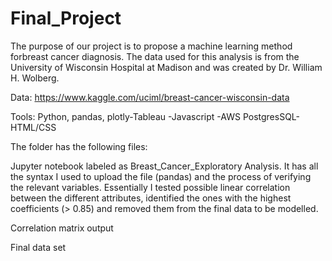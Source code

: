# Final_Project




The purpose of our project is to propose a machine learning method forbreast cancer diagnosis. The data used for this analysis  is from the University of Wisconsin Hospital at Madison and was created by Dr. William H. Wolberg.

Data: https://www.kaggle.com/uciml/breast-cancer-wisconsin-data

Tools: Python, pandas, plotly-Tableau -Javascript -AWS PostgresSQL-HTML/CSS


The folder has the following files:


Jupyter notebook labeled as Breast_Cancer_Exploratory Analysis. It has all the syntax I used to upload the file (pandas) and the process of verifying the relevant variables. Essentially I tested possible linear correlation between the different attributes, identified the ones with the highest coefficients (> 0.85) and removed them from the final data to be modelled.

Correlation matrix output

Final data set
